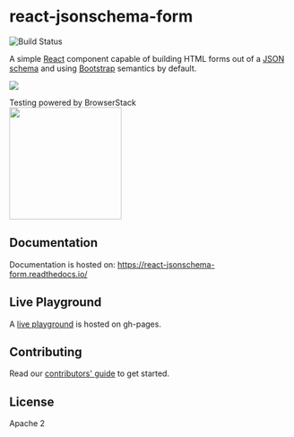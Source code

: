 react-jsonschema-form
=====================

![Build Status](https://github.com/rjsf-team/react-jsonschema-form/workflows/CI/badge.svg)

A simple [React](http://facebook.github.io/react/) component capable of building HTML forms out of a [JSON schema](http://json-schema.org/) and using [Bootstrap](http://getbootstrap.com/) semantics by default.

![](http://i.imgur.com/M8ZCES5.gif)

Testing powered by BrowserStack<br>
<a target=_blank href="https://www.browserstack.com/"><img width="200" src="https://user-images.githubusercontent.com/1689183/51487090-4ea04f80-1d57-11e9-9a91-79b7ef8d2013.png"></a>


## Documentation
Documentation is hosted on: https://react-jsonschema-form.readthedocs.io/

## Live Playground
A [live playground](https://rjsf-team.github.io/react-jsonschema-form/) is hosted on gh-pages.

## Contributing
Read our [contributors' guide](https://react-jsonschema-form.readthedocs.io/en/latest/contributing/) to get started.

## License
Apache 2
